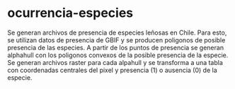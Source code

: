 # ocurrencia-especies
Se generan archivos de presencia de especies leñosas en Chile. Para esto, se utilizan datos de presencia de GBIF y se producen poligonos de posible presencia de las especies.
A partir de los puntos de presencia se generan alphahull con los poligonos convexos de la posible presencia de la especie. Se generan archivos raster para cada alpahull y se transforma a una tabla con coordenadas centrales del pixel y presencia (1) o ausencia (0) de la especie.
